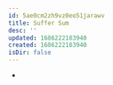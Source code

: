```yaml
---
id: 5ae0cm2zh9vz0eo51jarawv
title: Suffer Sum
desc: ''
updated: 1686222183940
created: 1686222183940
isDir: false
---
```

-